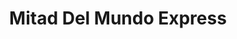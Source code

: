 ---
title: "Mitad Del Mundo Express"
url: /east-hampton-north/mitad-del-mundo-express/
shop: Supermarkt
---